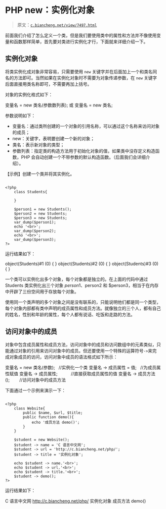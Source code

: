 # PHP new：实例化对象

> 原文：[`c.biancheng.net/view/7497.html`](http://c.biancheng.net/view/7497.html)

前面我们介绍了怎么定义一个类，但是我们要使用类中的属性和方法并不像使用变量和函数那样简单，首先要对类进行实例化才行，下面就来详细介绍一下。

## 实例化对象

将类实例化成对象非常容易，只需要使用 `new` 关键字并在后面加上一个和类名同名的方法即可。当然如果在实例化对象时不需要为对象传递参数，在 `new` 关键字后面直接用类名称即可，不需要再加上括号。

对象的实例化格式如下：

变量名 = new 类名(参数数列表);
或
变量名 = new 类名;

参数说明如下：

*   变量名：通过类所创建的一个对象的引用名称，可以通过这个名称来访问对象的成员；
*   new：关键字，表明要创建一个新的对象；
*   类名：表示新对象的类型；
*   参数列表：指定类的构造方法用于初始化对象的值，如果类中没存定义构造函数，PHP 会自动创建一个不带参数的默认构造函数。（后面我们会详细介绍）。

【示例】创建一个类并将其实例化。

```

<?php
    class Students{

    }

    $person1 = new Students();
    $person2 = new Students;
    $person3 = new Students;
    var_dump($person1);
    echo '<br>';
    var_dump($person2);
    echo '<br>';
    var_dump($person3);
?>
```

运行结果如下：

object(Students)#1 (0) { }
object(Students)#2 (0) { }
object(Students)#3 (0) { }

一个类可以实例化出多个对象，每个对象都是独立的。在上面的代码中通过 Students 类实例化出三个对象 $person1、$person2 和 $person3，相当于在内存中开辟了三份空间用于存放每个对象。

使用同一个类声明的多个对象之间是没有联系的，只能说明他们都是同一个类型，每个对象内部都有类中声明的成员属性和成员方法。就像独立的三个人，都有自己的姓名，性别和年龄的属性，每个人都有说话、吃饭和走路的方法。

## 访问对象中的成员

对象中包含成员属性和成员方法，访问对象中的成员和访问数组中的元素类似，只能通过对象的引用来访问对象中的成员。但还要使用一个特殊的运算符号`->`来完成对象成员的访问，访问对象中成员的语法格式如下所示：

变量名 = new 类名(参数);   //实例化一个类
变量名 -> 成员属性 = 值;   //为成员属性赋值
变量名 -> 成员属性;           //直接获取成员属性的值
变量名 -> 成员方法();        //访问对象中的成员方法

下面通过一个示例来演示一下：

```

<?php
    class Website{
        public $name, $url, $title;
        public function demo(){
            echo '成员方法 demo()';
        }
    }

    $student = new Website();
    $student -> name = 'C 语言中文网';
    $student -> url = 'http://c.biancheng.net/php/';
    $student -> title = '实例化对象';

    echo $student -> name.'<br>';
    echo $student -> url.'<br>';
    echo $student -> title.'<br>';
    $student -> demo();
?>
```

运行结果如下：

C 语言中文网
http://c.biancheng.net/php/
实例化对象
成员方法 demo()